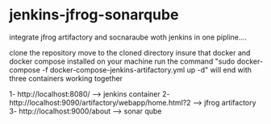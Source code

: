 # jenkins-jfrog-sonarqube
integrate jfrog artifactory and socnaraube woth jenkins in one pipline....

clone the repository 
move to the cloned directory
insure that docker and docker compose installed on your machine
run the command "sudo docker-compose -f docker-compose-jenkins-artifactory.yml up -d"
will end with three containers working together

1- http://localhost:8080/ --> jenkins container
2- http://localhost:9090/artifactory/webapp/home.html?2  --> jfrog artifactory
3- http://localhost:9000/about --> sonar qube
